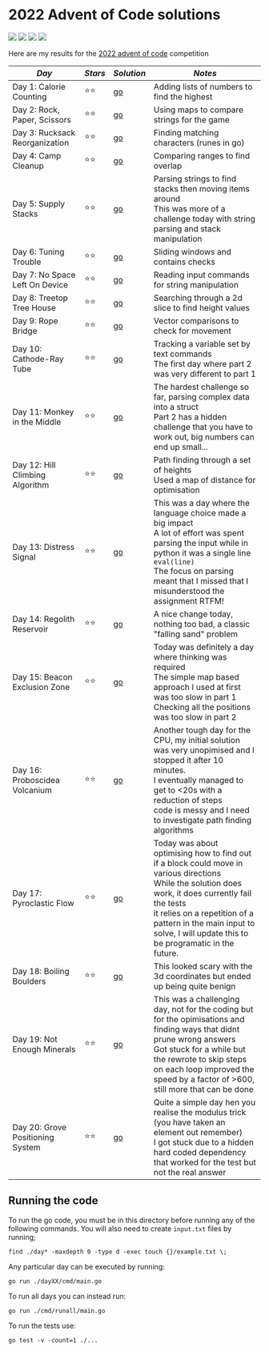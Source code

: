 # 2022 Advent of Code solutions

![](https://img.shields.io/badge/tests%20passed%20🐹-38/40-important)
![](https://img.shields.io/badge/day%20📅-20-blue)
![](https://img.shields.io/badge/stars%20⭐-40-yellow)
![](https://img.shields.io/badge/days%20completed-20-red)

Here are my results for the [2022 advent of code](https://adventofcode.com/2022) competition


|              *Day*              | *Stars* |  *Solution*  |                         *Notes*                         |
|---------------------------------|---------|--------------|---------------------------------------------------------|
| Day 1: Calorie Counting         |  ⭐⭐  | [go](day01/) | Adding lists of numbers to find the highest             |
| Day 2: Rock, Paper, Scissors    |  ⭐⭐  | [go](day02/) | Using maps to compare strings for the game              |
| Day 3: Rucksack Reorganization  |  ⭐⭐  | [go](day03/) | Finding matching characters (runes in go)               |
| Day 4: Camp Cleanup             |  ⭐⭐  | [go](day04/) | Comparing ranges to find overlap                        |
| Day 5: Supply Stacks            |  ⭐⭐  | [go](day05/) | Parsing strings to find stacks then moving items around<br>This was more of a challenge today with string parsing and stack manipulation |
| Day 6: Tuning Trouble           |  ⭐⭐  | [go](day06/) | Sliding windows and contains checks                     |
| Day 7: No Space Left On Device  |  ⭐⭐  | [go](day07/) | Reading input commands for string manipulation          |
| Day 8: Treetop Tree House       |  ⭐⭐  | [go](day08/) | Searching through a 2d slice to find height values      |
| Day 9: Rope Bridge              |  ⭐⭐  | [go](day09/) | Vector comparisons to check for movement                |
| Day 10: Cathode-Ray Tube        |  ⭐⭐  | [go](day10/) | Tracking a variable set by text commands<br>The first day where part 2 was very different to part 1 |
| Day 11: Monkey in the Middle    |  ⭐⭐  | [go](day11/) | The hardest challenge so far, parsing complex data into a struct<br>Part 2 has a hidden challenge that you have to work out, big numbers can end up small... |
| Day 12: Hill Climbing Algorithm |  ⭐⭐  | [go](day12/) | Path finding through a set of heights<br>Used a map of distance for optimisation |
| Day 13: Distress Signal         |  ⭐⭐  | [go](day13/) | This was a day where the language choice made a big impact<br>A lot of effort was spent parsing the input while in python it was a single line `eval(line)`<br>The focus on parsing meant that I missed that I misunderstood the assignment RTFM! |
| Day 14: Regolith Reservoir      |  ⭐⭐  | [go](day14/) | A nice change today, nothing too bad, a classic "falling sand" problem |
| Day 15: Beacon Exclusion Zone   |  ⭐⭐  | [go](day15/) | Today was definitely a day where thinking was required<br>The simple map based approach I used at first was too slow in part 1<br>Checking all the positions was too slow in part 2 |
| Day 16: Proboscidea Volcanium   |  ⭐⭐  | [go](day16/) | Another tough day for the CPU, my initial solution was very unopimised and I stopped it after 10 minutes.<br>I eventually managed to get to <20s with a reduction of steps<br>code is messy and I need to investigate path finding algorithms |
| Day 17: Pyroclastic Flow        |  ⭐⭐  | [go](day17/) | Today was about optimising how to find out if a block could move in various directions<br>While the solution does work, it does currently fail the tests<br>it relies on a repetition of a pattern in the main input to solve, I will update this to be programatic in the future. |
| Day 18: Boiling Boulders        |  ⭐⭐  | [go](day18/) | This looked scary with the 3d coordinates but ended up being quite benign |
| Day 19: Not Enough Minerals     |  ⭐⭐  | [go](day19/) | This was a challenging day, not for the coding but for the opimisations and finding ways that didnt prune wrong answers<br>Got stuck for a while but the rewrote to skip steps on each loop improved the speed by a factor of >600, still more that can be done |
| Day 20: Grove Positioning System |  ⭐⭐  | [go](day20/) |Quite a simple day hen you realise the modulus trick (you have taken an element out remember)<br>I got stuck due to a hidden hard coded dependency that worked for the test but not the real answer |


## Running the code

To run the go code, you must be in this directory before running any of the following commands. You will also need to create `input.txt` files by running;
```
find ./day* -maxdepth 0 -type d -exec touch {}/example.txt \;
```

Any particular day can be executed by running:
```
go run ./dayXX/cmd/main.go
```

To run all days you can instead run:
```
go run ./cmd/runall/main.go
```

To run the tests use:
```
go test -v -count=1 ./...
```
